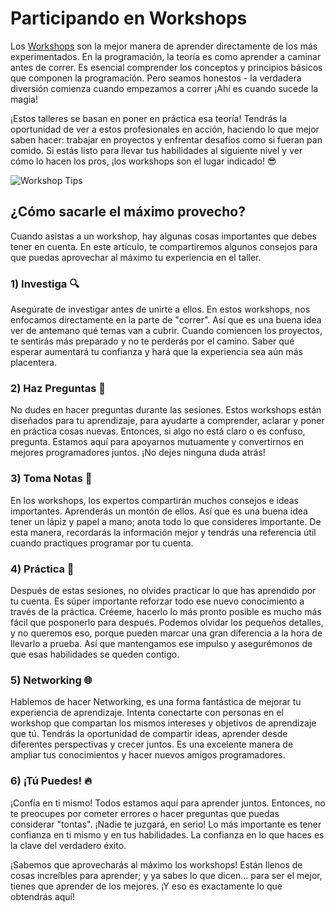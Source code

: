 # Participando en Workshops

Los [Workshops](https://4geeks.com/es/lesson/eventos-en-vivo-workshops-y-clases) son la mejor manera de aprender directamente de los más experimentados. En la programación, la teoría es como aprender a caminar antes de correr. Es esencial comprender los conceptos y principios básicos que componen la programación. Pero seamos honestos - la verdadera diversión comienza cuando empezamos a correr ¡Ahí es cuando sucede la magia!

¡Estos talleres se basan en poner en práctica esa teoría! Tendrás la oportunidad de ver a estos profesionales en acción, haciendo lo que mejor saben hacer: trabajar en proyectos y enfrentar desafíos como si fueran pan comido. Si estás listo para llevar tus habilidades al siguiente nivel y ver cómo lo hacen los pros, ¡los workshops son el lugar indicado! 😎

![Workshop Tips](https://breathecode.herokuapp.com/v1/media/file/workshop-tips-gif?raw=true)

## ¿Cómo sacarle el máximo provecho?

Cuando asistas a un workshop, hay algunas cosas importantes que debes tener en cuenta. En este artículo, te compartiremos algunos consejos para que puedas aprovechar al máximo tu experiencia en el taller.

 ### 1) Investiga 🔍
Asegúrate de investigar antes de unirte a ellos. En estos workshops, nos enfocamos directamente en la parte de "correr". Así que es una buena idea ver de antemano qué temas van a cubrir. Cuando comiencen los proyectos, te sentirás más preparado y no te perderás por el camino. Saber qué esperar aumentará tu confianza y hará que la experiencia sea aún más placentera.

### 2) Haz Preguntas 🤔
No dudes en hacer preguntas durante las sesiones. Estos workshops están diseñados para tu aprendizaje, para ayudarte a comprender, aclarar y poner en práctica cosas nuevas. Entonces, si algo no está claro o es confuso, pregunta. Estamos aquí para apoyarnos mutuamente y convertirnos en mejores programadores juntos. ¡No dejes ninguna duda atrás!

### 3) Toma Notas 📝
En los workshops, los expertos compartirán muchos consejos e ideas importantes. Aprenderás un montón de ellos. Así que es una buena idea tener un lápiz y papel a mano; anota todo lo que consideres importante. De esta manera, recordarás la información mejor y tendrás una referencia útil cuando practiques programar por tu cuenta.

### 4) Práctica 💪
Después de estas sesiones, no olvides practicar lo que has aprendido por tu cuenta. Es súper importante reforzar todo ese nuevo conocimiento a través de la práctica. Créeme, hacerlo lo más pronto posible es mucho más fácil que posponerlo para después. Podemos olvidar los pequeños detalles, y no queremos eso, porque pueden marcar una gran diferencia a la hora de llevarlo a prueba. Así que mantengamos ese impulso y asegurémonos de que esas habilidades se queden contigo.

### 5) Networking 🌐
Hablemos de hacer Networking, es una forma fantástica de mejorar tu experiencia de aprendizaje. Intenta conectarte con personas en el workshop que compartan los mismos intereses y objetivos de aprendizaje que tú. Tendrás la oportunidad de compartir ideas, aprender desde diferentes perspectivas y crecer juntos. Es una excelente manera de ampliar tus conocimientos y hacer nuevos amigos programadores.

### 6) ¡Tú Puedes! 🔥
¡Confía en ti mismo! Todos estamos aquí para aprender juntos. Entonces, no te preocupes por cometer errores o hacer preguntas que puedas considerar "tontas". ¡Nadie te juzgará, en serio! Lo más importante es tener confianza en ti mismo y en tus habilidades. La confianza en lo que haces es la clave del verdadero éxito.

¡Sabemos que aprovecharás al máximo los workshops! Están llenos de cosas increíbles para aprender; y ya sabes lo que dicen... para ser el mejor, tienes que aprender de los mejores. ¡Y eso es exactamente lo que obtendrás aquí!



